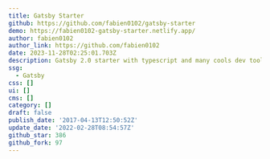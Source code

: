 ```yaml
---
title: Gatsby Starter
github: https://github.com/fabien0102/gatsby-starter
demo: https://fabien0102-gatsby-starter.netlify.app/
author: fabien0102
author_link: https://github.com/fabien0102
date: 2023-11-28T02:25:01.703Z
description: Gatsby 2.0 starter with typescript and many cools dev tools
ssg:
  - Gatsby
css: []
ui: []
cms: []
category: []
draft: false
publish_date: '2017-04-13T12:50:52Z'
update_date: '2022-02-28T08:54:57Z'
github_star: 386
github_fork: 97
---
```

